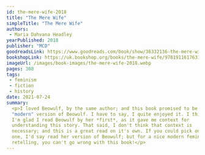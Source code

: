```yaml
---
id: the-mere-wife-2018
title: "The Mere Wife"
simpleTitle: "The Mere Wife"
authors:
 - Maria Dahvana Headley
yearPublished: 2018
publisher: "MCD"
goodreadsLink: https://www.goodreads.com/book/show/36332136-the-mere-wife
bookshopLink: https://uk.bookshop.org/books/the-mere-wife/9781911617631
imageUrl: /images/book-images/the-mere-wife-2018.webp
pages: 308
tags:
 - feminism
 - fiction
 - history
date: 2021-07-24
summary:
  <p>I loved Beowulf, by the same author; and this book promised to be a
  "modern" version of Beowulf. I have to say, I quite enjoyed it. I think
  I'm glad I read Beowulf by her *first*, as it gave me context for
  understanding this story. That said, I don't think that context is
  necessary; and this is a great read on it's own. If you could pick only
  one, I'd say read her version of Beowulf; but for a nice modern feminist
  retelling, you can't go wrong with this book!</p>
---
```


